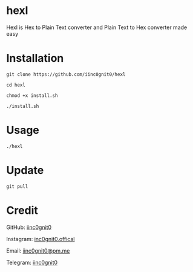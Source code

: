 # hexl

Hexl is Hex to Plain Text converter and Plain Text to Hex converter made easy

# Installation

`git clone https://github.com/iinc0gnit0/hexl`

`cd hexl`

`chmod +x install.sh`

`./install.sh`

# Usage

`./hexl`

# Update

`git pull`

# Credit

GitHub: [iinc0gnit0](https://github.com/iinc0gnit0)

Instagram: [inc0gnit0.offical](https://instagram.com/inc0gnit0.offical)

Email: iinc0gnit0@pm.me

Telegram: [iinc0gnit0](https://t.me/iinc0gnit0)
